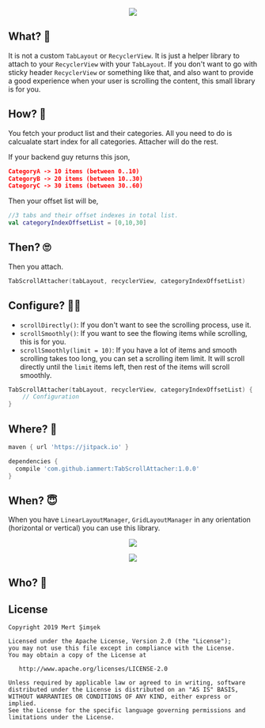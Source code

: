 <p align="center">
  <img src="https://github.com/iammert/TabScrollAttacher/blob/master/art/artgif.gif">
</p>

## What? 🤔
It is not a custom `TabLayout` or `RecyclerView`. It is just a helper library to attach to your `RecyclerView` with your `TabLayout`. If you don't want to go with sticky header `RecyclerView` or something like that, and also want to provide a good experience when your user is scrolling the content, this small library is for you.

## How? 🤨

You fetch your product list and their categories. All you need to do is calcualate start index for all categories. Attacher will do the rest.

If your backend guy returns this json,
```json
CategoryA -> 10 items (between 0..10)
CategoryB -> 20 items (between 10..30)
CategoryC -> 30 items (between 30..60)
```

Then your offset list will be,

```kotlin
//3 tabs and their offset indexes in total list.
val categoryIndexOffsetList = [0,10,30]
```

## Then? 🙄

Then you attach.
```kotlin
TabScrollAttacher(tabLayout, recyclerView, categoryIndexOffsetList)
```

## Configure? 🧑‍🔧

* `scrollDirectly()`: If you don't want to see the scrolling process, use it.
* `scrollSmoothly()`: If you want to see the flowing items while scrolling, this is for you.
* `scrollSmoothly(limit = 10)`: If you have a lot of items and smooth scrolling takes too long, you can set a scrolling item limit. It will scroll directly until the `limit` items left, then rest of the items will scroll smoothly.
```kotlin
TabScrollAttacher(tabLayout, recyclerView, categoryIndexOffsetList) {
    // Configuration
}
```

## Where? 🤩

```gradle
maven { url 'https://jitpack.io' }
```

```gradle
dependencies {
  compile 'com.github.iammert:TabScrollAttacher:1.0.0'
}
```

## When? 😇

When you have `LinearLayoutManager`, `GridLayoutManager` in any orientation (horizontal or vertical) you can use this library.

<p align="center">
  <img src="https://raw.githubusercontent.com/iammert/TabScrollAttacher/master/art/1.png">
</p>

<p align="center">
  <img src="https://raw.githubusercontent.com/iammert/TabScrollAttacher/master/art/2.png">
</p>

## Who? 👻

License
--------


    Copyright 2019 Mert Şimşek

    Licensed under the Apache License, Version 2.0 (the "License");
    you may not use this file except in compliance with the License.
    You may obtain a copy of the License at

       http://www.apache.org/licenses/LICENSE-2.0

    Unless required by applicable law or agreed to in writing, software
    distributed under the License is distributed on an "AS IS" BASIS,
    WITHOUT WARRANTIES OR CONDITIONS OF ANY KIND, either express or implied.
    See the License for the specific language governing permissions and
    limitations under the License.


